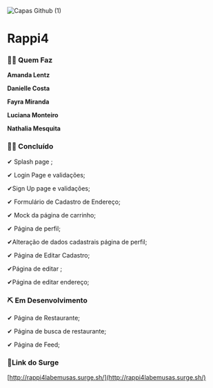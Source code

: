 

![Capas Github (1)](https://user-images.githubusercontent.com/52434685/117579576-e4e41500-b0c9-11eb-99b9-fa5d63802363.png)
# Rappi4

### 👩🏽 Quem Faz

**Amanda Lentz**

**Danielle Costa**

**Fayra Miranda**

**Luciana Monteiro**

**Nathalia Mesquita**

### 🙌🏽 Concluído

✔ Splash page ;

✔ Login Page e validações;

✔Sign Up page e validações;

✔ Formulário de Cadastro de Endereço;

✔ Mock da página de carrinho;

✔ Página de perfil;

✔Alteração de dados cadastrais página de perfil;

✔ Página de Editar Cadastro;

✔Página de editar ;

✔Página de editar endereço;

### ⛏ Em Desenvolvimento

✔ Página de Restaurante;

✔ Página de busca de restaurante;

✔  Página de Feed;

### 🔗Link do Surge

[http://rappi4labemusas.surge.sh/](http://rappi4labemusas.surge.sh/)
